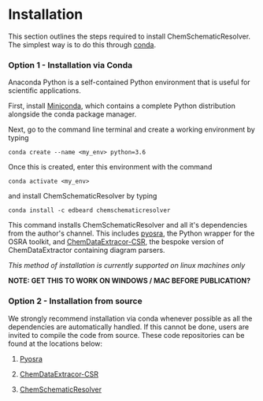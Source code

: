 # Installation

This section outlines the steps required to install ChemSchematicResolver. The simplest way is to do this through [conda](https://docs.conda.io/en/latest). 

### Option 1 - Installation via Conda

Anaconda Python is a self-contained Python environment that is useful for scientific applications.

First, install [Miniconda](https://docs.conda.io/en/latest/miniconda.html), which contains a complete Python distribution alongside the conda package manager.

Next, go to the command line terminal and create a working environment by typing

    conda create --name <my_env> python=3.6
    
Once this is created, enter this environment with the command

    conda activate <my_env>

and install ChemSchematicResolver by typing

    conda install -c edbeard chemschematicresolver
    
This command installs ChemSchematicResolver and all it's dependencies from the author's channel.
This includes [pyosra](https://github.com/edbeard/pyosra), the Python wrapper for the OSRA toolkit, and [ChemDataExtracor-CSR](https://github.com/edbeard/chemdataextractor-csr), the bespoke version of ChemDataExtractor containing diagram parsers.

*This method of installation is currently supported on linux machines only*

**NOTE: GET THIS TO WORK ON WINDOWS / MAC BEFORE PUBLICATION?**

### Option 2 - Installation from source

We strongly recommend installation via conda whenever possible as all the dependencies are automatically handled. 
If this cannot be done, users are invited to compile the code from source. These code repositories can be found at the locations below:

1. [Pyosra](https://github.com/edbeard/pyosra)

2. [ChemDataExtracor-CSR](https://github.com/edbeard/chemdataextractor-csr)

3. [ChemSchematicResolver](https://github.com/edbeard/ChemSchematicResolver)
